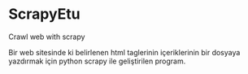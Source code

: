 # ScrapyEtu
Crawl web with scrapy

Bir web sitesinde ki belirlenen html taglerinin içeriklerinin bir dosyaya yazdırmak için python scrapy ile geliştirilen program.
